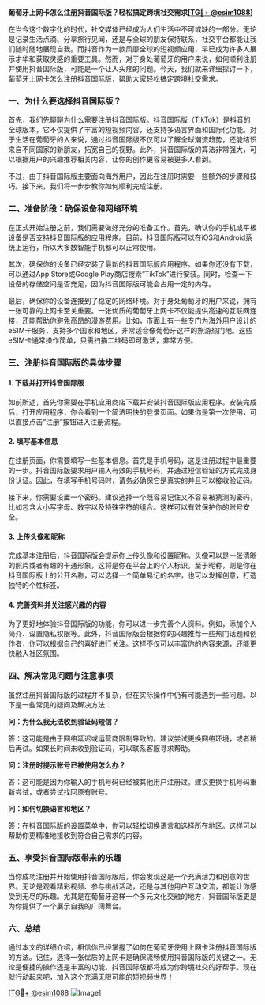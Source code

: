 **葡萄牙上网卡怎么注册抖音国际版？轻松搞定跨境社交需求[[TG💪+ @esim1088](https://t.me/s/esim1088)]**

在当今这个数字化的时代，社交媒体已经成为人们生活中不可或缺的一部分。无论是记录生活点滴、分享旅行见闻，还是与全球的朋友保持联系，社交平台都能让我们随时随地展现自我。而抖音作为一款风靡全球的短视频应用，早已成为许多人展示才华和获取灵感的重要工具。然而，对于身处葡萄牙的用户来说，如何顺利注册并使用抖音国际版，可能是一个让人头疼的问题。今天，我们就来详细探讨一下，葡萄牙上网卡怎么注册抖音国际版，帮助大家轻松搞定跨境社交需求。

### 一、为什么要选择抖音国际版？

首先，我们先聊聊为什么需要注册抖音国际版。抖音国际版（TikTok）是抖音的全球版本，它不仅提供了丰富的短视频内容，还支持多语言界面和国际化功能。对于生活在葡萄牙的人来说，通过抖音国际版不仅可以了解全球潮流趋势，还能结识来自不同国家的新朋友，拓宽自己的视野。此外，抖音国际版的算法非常强大，可以根据用户的兴趣推荐相关内容，让你的创作更容易被更多人看到。

不过，由于抖音国际版主要面向海外用户，因此在注册时需要一些额外的步骤和技巧。接下来，我们将一步步教你如何顺利完成注册。

### 二、准备阶段：确保设备和网络环境

在正式开始注册之前，我们需要做好充分的准备工作。首先，确认你的手机或平板设备是否支持抖音国际版的应用程序。目前，抖音国际版可以在iOS和Android系统上运行，所以大多数智能手机都可以正常使用。

其次，确保你的设备已经安装了最新的抖音国际版应用程序。如果你还没有下载，可以通过App Store或Google Play商店搜索“TikTok”进行安装。同时，检查一下设备的存储空间是否充足，因为抖音国际版可能会占用一定的内存。

最后，确保你的设备连接到了稳定的网络环境。对于身处葡萄牙的用户来说，拥有一张可靠的上网卡至关重要。一张优质的葡萄牙上网卡不仅能提供高速的互联网连接，还能帮助你避免高昂的漫游费用。比如，市面上有一些专门为海外用户设计的eSIM卡服务，支持多个国家和地区，非常适合像葡萄牙这样的旅游热门地。这些eSIM卡通常操作简单，只需扫描二维码即可激活，非常方便。

### 三、注册抖音国际版的具体步骤

#### 1. 下载并打开抖音国际版

如前所述，首先你需要在手机应用商店下载并安装抖音国际版应用程序。安装完成后，打开应用程序，你会看到一个简洁明快的登录页面。如果你是第一次使用，可以直接点击“注册”按钮进入注册流程。

#### 2. 填写基本信息

在注册页面，你需要填写一些基本信息。首先是手机号码，这是注册过程中最重要的一步。抖音国际版要求用户输入有效的手机号码，并通过短信验证的方式完成身份认证。因此，在填写手机号码时，请务必确保它是真实的并且可以接收验证码。

接下来，你需要设置一个密码。建议选择一个既容易记住又不容易被猜测的密码，比如包含大小写字母、数字以及特殊字符的组合。这样可以有效保护你的账号安全。

#### 3. 上传头像和昵称

完成基本注册后，抖音国际版会提示你上传头像和设置昵称。头像可以是一张清晰的照片或者有趣的卡通形象，这将是你在平台上的个人标识。至于昵称，则是你在抖音国际版上的公开名称，可以选择一个简单易记的名字，也可以发挥创意，打造独特的个性标签。

#### 4. 完善资料并关注感兴趣的内容

为了更好地体验抖音国际版的功能，你可以进一步完善个人资料。例如，添加个人简介、设置隐私权限等。此外，抖音国际版会根据你的兴趣推荐一些热门话题和创作者，你可以根据自己的喜好进行关注。这样不仅可以丰富你的内容来源，还能更快融入社区氛围。

### 四、解决常见问题与注意事项

虽然注册抖音国际版的过程并不复杂，但在实际操作中仍有可能遇到一些问题。以下是一些常见的疑问及解决方法：

**问：为什么我无法收到验证码短信？**

答：这可能是由于网络延迟或运营商限制导致的。建议尝试更换网络环境，或者稍后再试。如果长时间未收到验证码，可以联系客服寻求帮助。

**问：注册时提示账号已被使用怎么办？**

答：这可能是因为你输入的手机号码已经被其他用户注册过。建议更换手机号码重新尝试，或者尝试找回原有账号。

**问：如何切换语言和地区？**

答：在抖音国际版的设置菜单中，你可以轻松切换语言和选择所在地区。这样可以帮助你更精准地接收到符合自己需求的内容。

### 五、享受抖音国际版带来的乐趣

当你成功注册并开始使用抖音国际版后，你会发现这是一个充满活力和创意的世界。无论是观看精彩视频、参与挑战活动，还是与其他用户互动交流，都能让你感受到无尽的乐趣。尤其是在葡萄牙这样一个多元文化交融的地方，抖音国际版更是为你提供了一个展示自我的广阔舞台。

### 六、总结

通过本文的详细介绍，相信你已经掌握了如何在葡萄牙使用上网卡注册抖音国际版的方法。记住，选择一张优质的上网卡是确保流畅使用抖音国际版的关键之一。无论是便捷的操作还是丰富的功能，抖音国际版都将成为你跨境社交的好帮手。现在就行动起来吧，加入这个充满无限可能的短视频世界！

[[TG💪+ @esim1088](https://t.me/s/esim1088) ![Image](https://i.postimg.cc/4NQfJmqS/Snipaste-2025-05-13-00-14-12.png)]